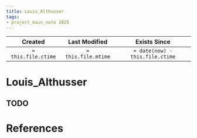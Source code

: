 ```yaml
---
title: Louis_Althusser
tags:
- project_main_note 2025
---
```

|     Created      |  Last Modified   |       Exists Since        |
|:----------------:|:----------------:|:----------------:|
| `= this.file.ctime` | `= this.file.mtime` | `= date(now) - this.file.ctime`|

# Louis_Althusser

## TODO

# References
